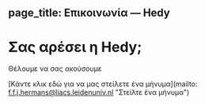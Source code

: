 page_title: Επικοινωνία — Hedy
---
# Σας αρέσει η Hedy;

Θέλουμε να σας ακούσουμε

[Κάντε κλικ εδώ για να μας στείλετε ένα μήνυμα](mailto:  f.f.j.hermans@liacs.leidenuniv.nl "Στείλτε ένα μήνυμα")
